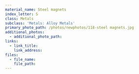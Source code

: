 ```yaml
---
material_name: Steel magnets
index_letter: S
class: Metals
subclass: 'Metals: Alloy Metals'
primary_photo_path: /photos/newphotos/118-steel magnets.jpg
additional_photos:
  - additional_photo_path:
links:
  - link_title:
    link_address:
files:
  - file_name:
    file_path:
---
```



